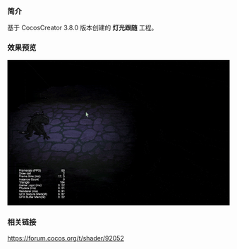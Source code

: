 ### 简介
基于 CocosCreator 3.8.0 版本创建的 **灯光跟随** 工程。

### 效果预览
![image](../../../gif/202202/2022022412.gif)

### 相关链接
https://forum.cocos.org/t/shader/92052
